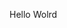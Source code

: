 Hello Wolrd

















































































































































































































































































































































































































































































































































































































































































































































































































































































































































































































































































































































































































































































































































































































































































































































































































































































































































































































































































































































































































































































































































































































































































































































































































































































































































































































































































































































































































































































































































































































































































































































































































































































































































































































































































































































































































































































































































































































































































































































































































































































































































































































































































































































































































































































































































































































































































































































































































































































































































































































































































































































































































































































































































































































































































































































































































































